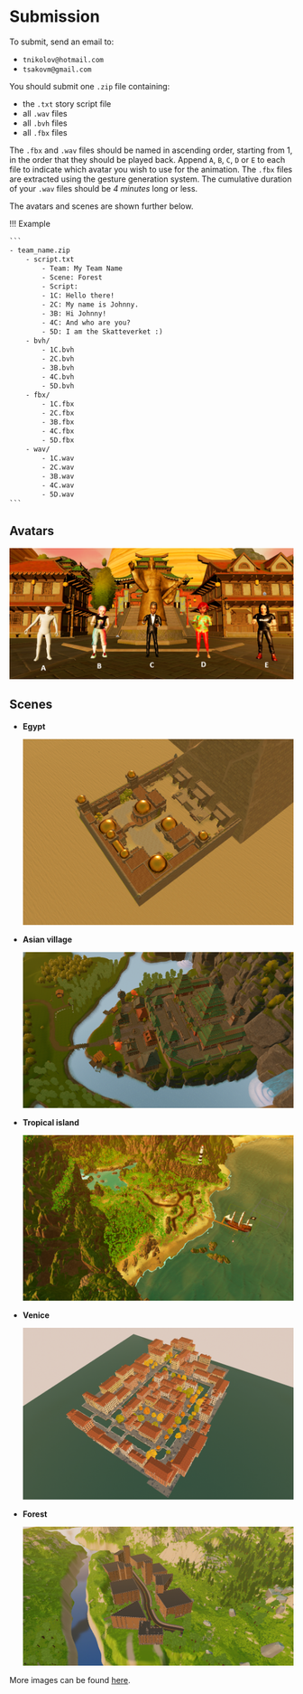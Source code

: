 # Submission
To submit, send an email to:

- `tnikolov@hotmail.com`
- `tsakovm@gmail.com`

You should submit one `.zip` file containing:

- the `.txt` story script file
- all `.wav` files
- all `.bvh` files
- all `.fbx` files

The `.fbx` and `.wav` files should be named in ascending order, starting from 1, in the order that they should be played back. Append `A`, `B`, `C`, `D` or `E` to each file to indicate which avatar you wish to use for the animation. The `.fbx` files are extracted using the gesture generation system. The cumulative duration of your `.wav` files should be *4 minutes* long or less.

The avatars and scenes are shown further below.

!!! Example

    ```
    - team_name.zip
        - script.txt
            - Team: My Team Name
            - Scene: Forest
            - Script:
            - 1C: Hello there!
            - 2C: My name is Johnny.
            - 3B: Hi Johnny!
            - 4C: And who are you?
            - 5D: I am the Skatteverket :)
        - bvh/
            - 1C.bvh
            - 2C.bvh
            - 3B.bvh
            - 4C.bvh
            - 5D.bvh
        - fbx/
            - 1C.fbx
            - 2C.fbx
            - 3B.fbx
            - 4C.fbx
            - 5D.fbx
        - wav/
            - 1C.wav
            - 2C.wav
            - 3B.wav
            - 4C.wav
            - 5D.wav
    ```

## Avatars

![](./assets/images/avatars.png)

## Scenes

<div class="grid cards" markdown>

- **Egypt**
  
  ![](./assets/images/Egypt2.png)

- **Asian village**
  
  ![](./assets/images/AsianVillage2.png)

- **Tropical island**
  
  ![](./assets/images/Tropical2.png)

- **Venice**
  
  ![](./assets/images/Venice2.png)

- **Forest**
  
  ![](./assets/images/ForestLevel2.png)
</div>

More images can be found [here](https://github.com/TeoNikolov/wasp-ss-assignment/blob/main/docs/assets/images/).
